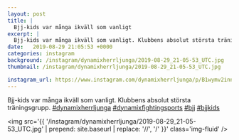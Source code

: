 ```yaml
---
layout: post
title: |
  Bjj-kids var många ikväll som vanligt
excerpt: |
  Bjj-kids var många ikväll som vanligt. Klubbens absolut största träningsgrupp.    
date:   2019-08-29 21:05:53 +0000
categories: instagram
background: /instagram/dynamixherrljunga/2019-08-29_21-05-53_UTC.jpg
thumbnail: /instagram/dynamixherrljunga/2019-08-29_21-05-53_UTC.jpg

instagram_url: https://www.instagram.com/dynamixherrljunga/p/B1wymv2inns
---
```

Bjj-kids var många ikväll som vanligt. Klubbens absolut största träningsgrupp. [#dynamixherrljunga](https://www.instagram.com/explore/tags/dynamixherrljunga/) [#dynamixfightingsports](https://www.instagram.com/explore/tags/dynamixfightingsports/) [#bjj](https://www.instagram.com/explore/tags/bjj/) [#bjjkids](https://www.instagram.com/explore/tags/bjjkids/)



<img src='{{ '/instagram/dynamixherrljunga/2019-08-29_21-05-53_UTC.jpg' | prepend: site.baseurl | replace: '//', '/' }}' class='img-fluid' />
